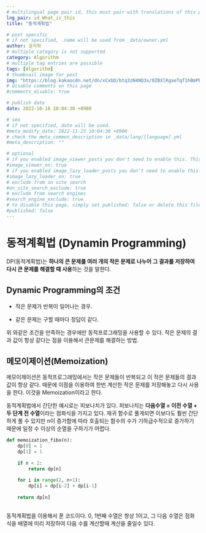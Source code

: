 ```yaml
---
# multilingual page pair id, this must pair with translations of this page. (This name must be unique)
lng_pair: id_What_is_this
title: "동적계획법"

# post specific
# if not specified, .name will be used from _data/owner.yml
author: 공지혁
# multiple category is not supported
category: Algorithm
# multiple tag entries are possible
tags: [Algorithm]
# thumbnail image for post
img: "https://blog.kakaocdn.net/dn/xCxbD/btq3zN4NQ3x/0ZBXlRgaeTqT1hBmPBrOQk/img.png"
# disable comments on this page
#comments_disable: true

# publish date
date: 2022-10-18 10:04:30 +0900

# seo
# if not specified, date will be used.
#meta_modify_date: 2022-11-25 10:04:30 +0900
# check the meta_common_description in _data/lang/[language].yml
#meta_description: ""

# optional
# if you enabled image_viewer_posts you don't need to enable this. This is only if image_viewer_posts = false
#image_viewer_on: true
# if you enabled image_lazy_loader_posts you don't need to enable this. This is only if image_lazy_loader_posts = false
#image_lazy_loader_on: true
# exclude from on site search
#on_site_search_exclude: true
# exclude from search engines
#search_engine_exclude: true
# to disable this page, simply set published: false or delete this file
#published: false
---
```


# 동적계획법 (Dynamin Programming)
DP(동적계획법)는 **하나의 큰 문제를 여러 개의 작은 문제로 나누어 그 결과를 저장하여 다시 큰 문제를 해결할 때 사용**하는 것을 말한다.

## Dynamic Programming의 조건
- 작은 문제가 반복이 일어나는 경우.

- 같은 문제는 구할 때마다 정답이 같다.

위 와같은 조건을 만족하는 경우에만 동적프로그래밍을 사용할 수 있다. 작은 문제의 결과 값이 항상 같다는 점을 이용해서 큰문제를 해결하는 방법.

## 메모이제이션(Memoization)
메모이제이션은 동적프로그래밍에서는 작은 문제들이 반복되고 이 작은 문제들의 결과값이 항상 같다. 때문에 이점을 이용하여 한번 계산한 작은 문제를 저장해놓고 다시 사용을 한다. 이것을 Memoization이라고 한다.

동적계획법에서 간단한 예시로는 피보나치가 있다.
피보나치는 **다음수열 = 이전 수열 + 두 단계 전 수열**이라는 점화식을 가지고 있다. 재귀 함수로 풀게되면 이보다도 훨씬 간단하게 풀 수 있지만 n이 증가함에 따라 호출되는 함수의 수가 기하급수적으로 증가하기 때문에 일정 수 이상의 순열을 구하기가 어렵다.

``` python
def memoization_fibo(n):
    dp[0] = 1
    dp[1] = 1
​
    if n < 2:
        return dp[n]
​
    for i in range(2, n+1):
        dp[i] = dp[i-2] + dp[i-1]
​
    return dp[n]
​
```
동적계획법을 이용해서 푼 코드이다. 0, 1번째 수열은 항상 1이고, 그 다음 수열은 점화식을 배열에 미리 저장하여 다음 수를 계산할때 계산을 줄일수 있다.
